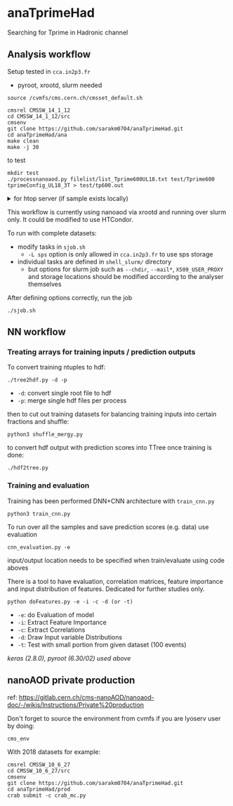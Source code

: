 # anaTprimeHad
Searching for Tprime in Hadronic channel

## Analysis workflow

Setup tested in `cca.in2p3.fr`
- pyroot, xrootd, slurm needed

```
source /cvmfs/cms.cern.ch/cmsset_default.sh

cmsrel CMSSW_14_1_12
cd CMSSW_14_1_12/src
cmsenv
git clone https://github.com/sarakm0704/anaTprimeHad.git
cd anaTprimeHad/ana
make clean
make -j 30
```
to test
```
mkdir test
./processnanoaod.py filelist/list_Tprime600UL18.txt test/Tprime600 tprimeConfig_UL18_3T > test/tp600.out
```
<details>
  <summary>for htop server (if sample exists locally)</summary>
  ```
  ./processnanoaod.py filelist/htoplist_TThad_test.txt test/TTToHadronic ttConfig_UL18_3T > test/tt.out
  ```
</details>

This workflow is currently using nanoaod via xrootd and running over slurm only. It could be modified to use HTCondor.

To run with complete datasets:
- modify tasks in `sjob.sh`
  - `-L sps` option is only allowed in `cca.in2p3.fr` to use sps storage
- individual tasks are defined in  `shell_slurm/` directory
  - but options for slurm job such as `--chdir`, `--mail*`, `X509_USER_PROXY` and storage locations should be modified according to the analyser themselves
 
After defining options correctly, run the job
```
./sjob.sh
```

## NN workflow

### Treating arrays for training inputs / prediction outputs
To convert training ntuples to hdf:
```
./tree2hdf.py -d -p
```
- ```-d```: convert single root file to hdf
- ```-p```: merge single hdf files per process

then to cut out training datasets for balancing training inputs into certain fractions and shuffle:
```
python3 shuffle_mergy.py
```
to convert hdf output with prediction scores into TTree once training is done:
```
./hdf2tree.py
```

### Training and evaluation
Training has been performed DNN+CNN architecture with `train_cnn.py`
```
python3 train_cnn.py
```
To run over all the samples and save prediction scores (e.g. data) use evaluation
```
cnn_evaluation.py -e
```
input/output location needs to be specified when train/evaluate using code aboves

There is a tool to have evaluation, correlation matrices, feature importance and input distribution of features. Dedicated for further studies only.
```
python doFeatures.py -e -i -c -d (or -t)
```
- ```-e```: do Evaluation of model
- ```-i```: Extract Feature Importance
- ```-c```: Extract Correlations
- ```-d```: Draw Input variable Distributions
- ```-t```: Test with small portion from given dataset (100 events)

<i>keras (2.8.0), pyroot (6.30/02) used above</i><br>

## nanoAOD private production

ref: https://gitlab.cern.ch/cms-nanoAOD/nanoaod-doc/-/wikis/Instructions/Private%20production

Don't forget to source the environment from cvmfs if you are lyoserv user by doing:
```
cms_env
```

With 2018 datasets for example:

```
cmsrel CMSSW_10_6_27
cd CMSSW_10_6_27/src
cmsenv
git clone https://github.com/sarakm0704/anaTprimeHad.git
cd anaTprimeHad/prod
crab submit -c crab_mc.py
```
